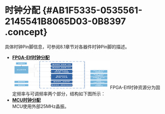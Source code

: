 # 时钟分配 {#AB1F5335-0535561-2145541B8065D03-0B8397 .concept}

具体时钟Pin脚信息，可参阅8.1章节对各器件时钟Pin脚的描述。

-   **[FPGA-Elf时钟分配](../concepts/EpicElfug_fpga_elf时钟分配.md)**  
 ![](../graphics/EpicElfug_topic11_image002.png)FPGA-Elf时钟资源分为固定频率与可调频率两个部分，结构如下图所示：
-   **[MCU时钟分配](../concepts/EpicElfug_mcu时钟分配.md)**  
MCU使用外部25MHz晶振。

